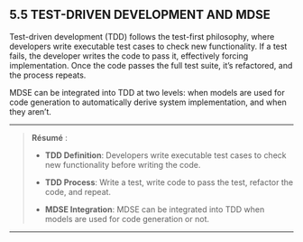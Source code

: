 ## 5.5 TEST-DRIVEN DEVELOPMENT AND MDSE

Test-driven development (TDD) follows the test-first philosophy, where developers write executable test cases to check new functionality. If a test fails, the developer writes the code to pass it, effectively forcing implementation. Once the code passes the full test suite, it’s refactored, and the process repeats.

MDSE can be integrated into TDD at two levels: when models are used for code generation to automatically derive system implementation, and when they aren’t.

---

> **Résumé** :
> 
> * **TDD Definition**: Developers write executable test cases to check new functionality before writing the code.
> 
> * **TDD Process**: Write a test, write code to pass the test, refactor the code, and repeat.
> 
> * **MDSE Integration**: MDSE can be integrated into TDD when models are used for code generation or not.

---